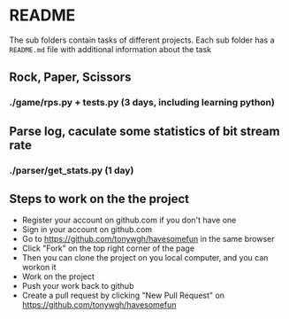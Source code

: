 # README
The sub folders contain tasks of different projects.
Each sub folder has a `README.md` file with additional information about the task

## Rock, Paper, Scissors
### ./game/rps.py + tests.py (3 days, including learning python)

## Parse log, caculate some statistics of bit stream rate
### ./parser/get_stats.py (1 day)

## Steps to work on the the project
* Register your account on github.com if you don't have one
* Sign in your account on github.com
* Go to https://github.com/tonywgh/havesomefun in the same browser
* Click "Fork" on the top right corner of the page
* Then you can clone the project on you local computer, and you can workon it
* Work on the project
* Push your work back to github
* Create a pull request by clicking "New Pull Request" on https://github.com/tonywgh/havesomefun
